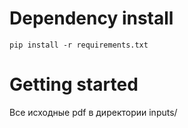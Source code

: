 # Dependency install

```
pip install -r requirements.txt
```

# Getting started

Все исходные pdf в директории inputs/

